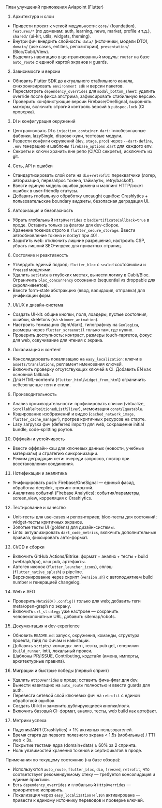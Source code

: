 План улучшений приложения Aviapoint (Flutter)

1) Архитектура и слои
- Привести проект к четкой модульности: `core/` (foundation), `features/*` (по доменам: auth, learning, news, market, profile и т.д.), `shared/` (ui-kit, utils, widgets, theming).
- Внутри фич внедрить слойность: `data/` (источники, модели DTO), `domain/` (use cases, entities, репозитории), `presentation/` (Bloc/Cubit/View).
- Выделить навигацию в централизованный модуль: `router` на базе `auto_route` с единой картой экранов и guards.

2) Зависимости и версии
- Обновить Flutter SDK до актуального стабильного канала, синхронизировать `environment sdk` и версии пакетов.
- Пересмотреть `dependency_overrides` для `modal_bottom_sheet`: удалить override после фикса апстрима, зафиксировать стабильную версию.
- Проверить конфликтующие версии Firebase/OneSignal, выровнять мажоры, включить строгий контроль версий в `pubspec.lock` (CI проверка).

3) DI и конфигурация окружений
- Централизовать DI в `injection_container.dart`: типобезопасные фабрики, lazySingle, dispose-хуки, тестовые модули.
- Развести конфиги окружений (`dev`, `stage`, `prod`) через `--dart-define`, `.env` генерацию и шаблоны `firebase_options.dart` для каждого env.
- Секреты и ключи хранить вне репо (CI/CD секреты), исключить из git.

4) Сеть, API и ошибки
- Стандартизировать слой сети на `dio`+`retrofit`: перехватчики (логер, авторизация, перезапрос токена, таймауты, retry/backoff).
- Ввести единую модель ошибок домена и маппинг HTTP/сокет ошибок в user-friendly статусы.
- Добавить глобальную обработку uncaught ошибок: Crashlytics + пользовательские boundary виджеты, безопасная деградация UI.

5) Авторизация и безопасность
- Убрать глобальный `HttpOverrides` с `badCertificateCallback=true` в проде. Оставить только за флагом для dev-сборок.
- Хранение токенов строго в `flutter_secure_storage`. Ввести автообновление токена и логаут при 401.
- Защитить web: отключить лишние разрешения, настроить CSP, убрать лишний SEO-индекс для приватных страниц.

6) Состояние и реактивность
- Утвердить единый подход: `flutter_bloc` с `sealed` состояниями и `freezed` моделями.
- Удалить `setState` в глубоких местах, вынести логику в Cubit/Bloc. Ограничить `bloc_concurrency` осознанно (sequential vs droppable для скролл-ивентов).
- Ввести form-state абстракцию (ввод, валидация, отправка) для унификации форм.

7) UI/UX и дизайн-система
- Создать UI-kit: общие кнопки, поля, лоадеры, пустые состояния, ошибки, skeletons (на `shimmer_animation`).
- Настроить темизацию (light/dark), типографику на `Geologica`, размеры через `flutter_screenutil` только там, где нужно.
- Проверить доступность: контраст, размеры touch-таргетов, фокус для web, озвучивание для чтения с экрана.

8) Локализация и контент
- Консолидировать локализацию на `easy_localization`: ключи в `assets/translations`, регламент именования ключей.
- Включить проверку отсутствующих ключей в CI. Добавить EN как основной fallback.
- Для HTML-контента (`flutter_html`/`widget_from_html`) ограничить небезопасные теги и стили.

9) Производительность
- Анализ производительности: профилировать списки (virtualize, `ScrollablePositionedList`/`Sliver`), мемоизация `const`/`Equatable`.
- Кэширование изображений и видео (`cached_network_image`, `flutter_cache_manager`), прогрев критичных ресурсов на старте.
- Lazy загрузка фич (deferred import) для web, сокращение initial bundle, code-splitting роутов.

10) Оффлайн и устойчивость
- Ввести оффлайн-кэш для ключевых данных (новости, учебные материалы) и стратегию синхронизации.
- Режим деградации сети: очереди запросов, повтор при восстановлении соединения.

11) Нотификации и аналитика
- Унифицировать push: Firebase/OneSignal — единый фасад, обработка deeplink, трекинг открытий.
- Аналитика событий (Firebase Analytics): события/параметры, screen_view, корреляция с Crashlytics.

12) Тестирование и качество
- Unit-тесты для use-cases и репозиториев; bloc-тесты для состояний; widget-тесты критичных экранов.
- Золотые тесты UI (goldens) для дизайн-системы.
- Lints: актуализировать `dart_code_metrics`, включить дополнительные правила, фиксировать авто-формат.

13) CI/CD и сборки
- Включить GitHub Actions/Bitrise: формат + анализ + тесты + build (web/apk/ipa), кэш pub, артефакты.
- Автоген иконок (`flutter_launcher_icons`), сплэш (`flutter_native_splash`) в pipeline.
- Версионирование через скрипт (`version.sh`) с автоподнятием build number и генерацией changelog.

14) Web и SEO
- Проверить `MetaSEO().config()` только для web; добавить теги meta/open-graph по экрану.
- Включить `url_strategy` уже настроен — сохранить человекопонятные URL, добавить sitemap/robots.

15) Документация и dev-experience
- Обновить `README.md`: запуск, окружения, команды, структура проекта, гайд по фичам и навигации.
- Добавить `scripts/` команды: линт, тесты, pub get, генерилки (`build_runner`, intl), локальный прокси.
- Шаблоны PR/ISSUE, Contributing, кодстайл (имена, импорты, архитектурные правила).

16) Миграции и быстрые победы (первый спринт)
- Удалить `HttpOverrides` в проде; оставить фича-флаг для dev.
- Вынести навигацию на `auto_route` полностью и ввести guards для auth.
- Перевести сетевой слой ключевых фич на `retrofit` с единой обработкой ошибок.
- Создать UI-kit и заменить дублирующиеся кнопки/поля.
- Включить базовый CI: формат, анализ, тесты, web build как артефакт.

17) Метрики успеха
- Падения/ANR (Crashlytics) < 1% активных пользователей.
- Время старта до первого полезного экрана < 1.5s (мобильные) / TTI web < 3s.
- Покрытие тестами ядра (domain+data) ≥ 60% за 2 спринта.
- Ноль уязвимостей хранения токенов и сертификатов в проде.

Примечания по текущему состоянию (на базе обзора):
- Используются `auto_route`, `flutter_bloc`, `dio`, `freezed`, `retrofit`, что соответствует рекомендуемому стеку — требуется консолидация и единые практики.
- Есть `dependency_overrides` и глобальный `HttpOverrides` — приоритетно исправить.
- Локализация через `easy_localization` и `l10n` активирована — привести к единому источнику переводов и проверке ключей.